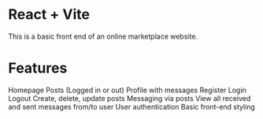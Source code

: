 # React + Vite

This is a basic front end of an online marketplace website.

# Features

Homepage
Posts (Logged in or out)
Profile with messages
Register
Login
Logout
Create, delete, update posts
Messaging via posts
View all received and sent messages from/to user
User authentication
Basic front-end styling
